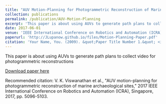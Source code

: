 ```yaml
---
title: "AUV Motion-Planning for Photogrammetric Reconstruction of Marine Archaeological Sites"
collection: publications
permalink: /publication/AUV-Motion-Planning
excerpt: 'This paper is about using AUVs to generate path plans to collect video for photogrammetric reconstructions.'
date: 2017-06-01
venue: 'IEEE International Conference on Robotics and Automation (ICRA)'
paperurl: 'http://JLupanow.github.io/files/Motion-Planning-Paper.pdf'
citation: 'Your Name, You. (2009). &quot;Paper Title Number 1.&quot; <i>Journal 1</i>. 1(1).'
---
```

This paper is about using AUVs to generate path plans to collect video for photogrammetric reconstructions

[Download paper here](http://JLupanow.github.io/files/Motion-Planning-Paper.pdf)

Recommended citation: V. K. Viswanathan et al., "AUV motion-planning for photogrammetric reconstruction of marine archaeological sites," 2017 IEEE International Conference on Robotics and Automation (ICRA), Singapore, 2017, pp. 5096-5103.
